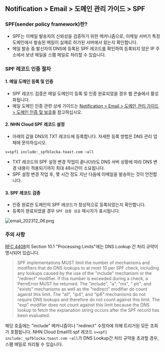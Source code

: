 ## Notification > Email > 도메인 관리 가이드 > SPF

### SPF(sender policy framework)란?

- SPF는 이메일 발송자의 신뢰성을 검증하기 위한 메커니즘으로, 이메일 서버가 특정 도메인에서 발송된 메일이 실제로 허가된 서버에서 왔는지 확인합니다.
- 메일 발송 중 발신자의 DNS에 등록된 SPF 레코드를 확인하여 등록되지 않은 IP 주소에서 보낸 메일을 스팸 메일로 처리할 수 있습니다.

### SPF 레코드 인증 절차

#### 1. 메일 도메인 등록 및 인증

- SPF 레코드 검증은 메일 도메인이 등록 및 인증 완료되었을 경우 웹 콘솔에서 활성화됩니다.
- 메일 도메인 인증 관련 상세 가이드는 [Notification > Email > 도메인 관리 가이드 > 도메인 인증 및 보호](./domain-verification/)를 참고하십시오.

#### 2. NHN Cloud SPF 레코드 설정

- 아래의 값을 DNS의 TXT 레코드에 등록합니다. 자세한 등록 방법은 DNS 관리 업체에 문의하십시오.

```
v=spf1 include:_spfblocka.toast.com ~all
```

- TXT 레코드의 SPF 설정 변경 작업이 끝나더라도 DNS 서버 상황에 따라 DNS 변경 내용이 적용되기까지 최대 48시간이 소요됩니다.
- SPF 설정 변경 작업 후, 몇 시간 정도 지난 다음에 이메일을 발송하는 것이 안전합니다.

#### 3. SPF 레코드 검증

- 인증 완료한 도메인의 SPF 레코드가 정상적으로 등록되었는지 확인합니다.
- 등록이 완료되었을 경우 `SPF 검증 성공` 메시지가 표시됩니다.

![email_202312_06.png](https://kr1-api-object-storage.nhncloudservice.com/v1/AUTH_2acdfabf4efe4efc8a04c00b348110c9/cdn_origin/prod_email/email_202312_06.png)

### 주의 사항

[RFC 4408](https://datatracker.ietf.org/doc/rfc4408/?include_text=1)의 Section 10.1 "Processing Limits"에는 DNS Lookup 간 처리 규약이 명시되어 있습니다.

> SPF implementations MUST limit the number of mechanisms and modifiers that do DNS lookups to at most 10 per SPF check, including any lookups caused by the use
> of the "include" mechanism or the "redirect" modifier. If this number is exceeded during a check, a PermError MUST be returned. The "include", "a", "mx", "
> ptr",
> and "exists" mechanisms as well as the "redirect" modifier do count against this limit. The "all", "ip4", and "ip6" mechanisms do not require DNS lookups and
> therefore do not count against this limit. The "exp" modifier does not count against this limit because the DNS lookup to fetch the explanation string occurs
> after the SPF record has been evaluated.

해당 호출에는 "include" 메커니즘이나 "redirect" 수정자에 의해 트리거된 모든 조회가 포함됩니다. NHN Cloud Email의 spf 레코드 `v=spf1 include:_spfblocka.toast.com ~all`가 DNS Lookup간 처리 규약을 초과할 경우,
스팸 메일로 처리될 수 있습니다.





